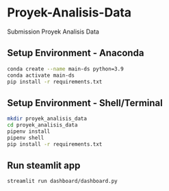 # Proyek-Analisis-Data
Submission  Proyek Analisis Data

## Setup Environment - Anaconda  
```sh
conda create --name main-ds python=3.9
conda activate main-ds
pip install -r requirements.txt
```

## Setup Environment - Shell/Terminal
```sh
mkdir proyek_analisis_data
cd proyek_analisis_data
pipenv install
pipenv shell
pip install -r requirements.txt
```

## Run steamlit app
```sh
streamlit run dashboard/dashboard.py



